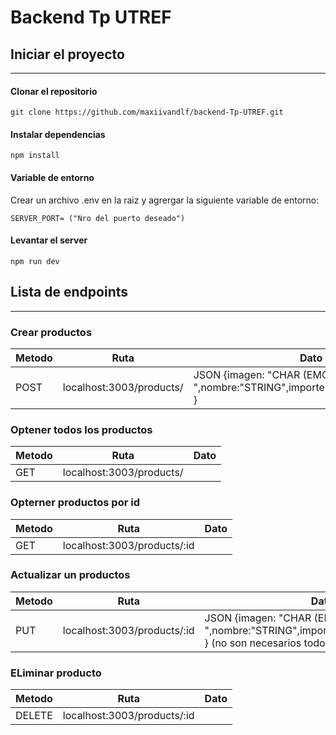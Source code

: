 # Backend Tp UTREF

## Iniciar el proyecto

---

#### Clonar el repositorio

```
git clone https://github.com/maxiivandlf/backend-Tp-UTREF.git
```

#### Instalar dependencias

```
npm install
```

#### Variable de entorno

Crear un archivo .env en la raiz y agrergar
la siguiente variable de entorno:

```
SERVER_PORT= ("Nro del puerto deseado")
```

#### Levantar el server

```
npm run dev
```

## Lista de endpoints

---

### Crear productos

| Metodo | Ruta                     | Dato                                                                         |
| ------ | ------------------------ | ---------------------------------------------------------------------------- |
| POST   | localhost:3003/products/ | JSON {imagen: "CHAR (EMOJI) ",nombre:"STRING",importe:"FLOAT",precio:"INT" } |

### Optener todos los productos

| Metodo | Ruta                     | Dato |
| ------ | ------------------------ | ---- |
| GET    | localhost:3003/products/ |      |

### Opterner productos por id

| Metodo | Ruta                        | Dato |
| ------ | --------------------------- | ---- |
| GET    | localhost:3003/products/:id |      |

### Actualizar un productos

| Metodo | Ruta                        | Dato                                                                                                   |
| ------ | --------------------------- | ------------------------------------------------------------------------------------------------------ |
| PUT    | localhost:3003/products/:id | JSON {imagen: "CHAR (EMOJI) ",nombre:"STRING",importe:"FLOAT",precio:"INT" } (no son necesarios todos) |

### ELiminar producto

| Metodo | Ruta                        | Dato |
| ------ | --------------------------- | ---- |
| DELETE | localhost:3003/products/:id |      |

